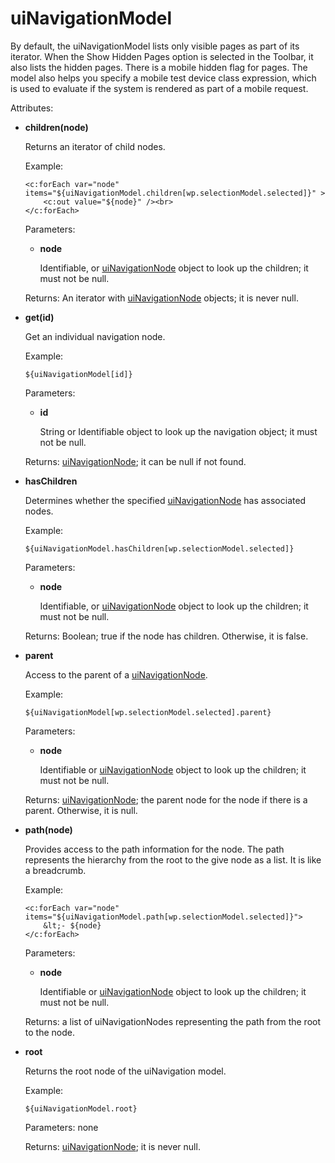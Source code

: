 # uiNavigationModel

By default, the uiNavigationModel lists only visible pages as part of its iterator. When the Show Hidden Pages option is selected in the Toolbar, it also lists the hidden pages. There is a mobile hidden flag for pages. The model also helps you specify a mobile test device class expression, which is used to evaluate if the system is rendered as part of a mobile request.

Attributes:

-   **children\(node\)**

    Returns an iterator of child nodes.

    Example:

    ```
    <c:forEach var="node" items="${uiNavigationModel.children[wp.selectionModel.selected]}" >
        <c:out value="${node}" /><br>
    </c:forEach>
    ```

    Parameters:

    -   **node**

        Identifiable, or [uiNavigationNode](themeopt_el_bean_ui_nav_node.md) object to look up the children; it must not be null.

    Returns: An iterator with [uiNavigationNode](themeopt_el_bean_ui_nav_node.md) objects; it is never null.

-   **get\(id\)**

    Get an individual navigation node.

    Example:

    ```
    ${uiNavigationModel[id]}
    ```

    Parameters:

    -   **id**

        String or Identifiable object to look up the navigation object; it must not be null.

    Returns: [uiNavigationNode](themeopt_el_bean_ui_nav_node.md); it can be null if not found.

-   **hasChildren**

    Determines whether the specified [uiNavigationNode](themeopt_el_bean_ui_nav_node.md) has associated nodes.

    Example:

    ```
    ${uiNavigationModel.hasChildren[wp.selectionModel.selected]}
    ```

    Parameters:

    -   **node**

        Identifiable, or [uiNavigationNode](themeopt_el_bean_ui_nav_node.md) object to look up the children; it must not be null.

    Returns: Boolean; true if the node has children. Otherwise, it is false.

-   **parent**

    Access to the parent of a [uiNavigationNode](themeopt_el_bean_ui_nav_node.md).

    Example:

    ```
    ${uiNavigationModel[wp.selectionModel.selected].parent}
    ```

    Parameters:

    -   **node**

        Identifiable or [uiNavigationNode](themeopt_el_bean_ui_nav_node.md) object to look up the children; it must not be null.

    Returns: [uiNavigationNode](themeopt_el_bean_ui_nav_node.md); the parent node for the node if there is a parent. Otherwise, it is null.

-   **path\(node\)**

    Provides access to the path information for the node. The path represents the hierarchy from the root to the give node as a list. It is like a breadcrumb.

    Example:

    ```
    <c:forEach var="node" items="${uiNavigationModel.path[wp.selectionModel.selected]}">
    	&lt;- ${node}
    </c:forEach>
    ```

    Parameters:

    -   **node**

        Identifiable or [uiNavigationNode](themeopt_el_bean_ui_nav_node.md) object to look up the children; it must not be null.

    Returns: a list of uiNavigationNodes representing the path from the root to the node.

-   **root**

    Returns the root node of the uiNavigation model.

    Example:

    ```
    ${uiNavigationModel.root}
    ```

    Parameters: none

    Returns: [uiNavigationNode](themeopt_el_bean_ui_nav_node.md); it is never null.



